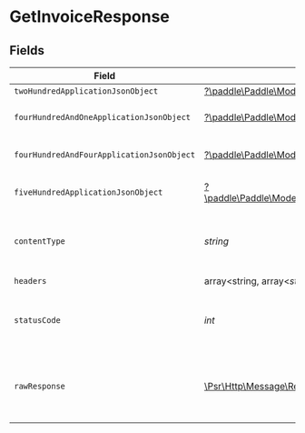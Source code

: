 # GetInvoiceResponse


## Fields

| Field                                                                                                                                               | Type                                                                                                                                                | Required                                                                                                                                            | Description                                                                                                                                         |
| --------------------------------------------------------------------------------------------------------------------------------------------------- | --------------------------------------------------------------------------------------------------------------------------------------------------- | --------------------------------------------------------------------------------------------------------------------------------------------------- | --------------------------------------------------------------------------------------------------------------------------------------------------- |
| `twoHundredApplicationJsonObject`                                                                                                                   | [?\paddle\Paddle\Models\Operations\GetInvoiceResponseBody](../../Models/Operations/GetInvoiceResponseBody.md)                                       | :heavy_minus_sign:                                                                                                                                  | OK                                                                                                                                                  |
| `fourHundredAndOneApplicationJsonObject`                                                                                                            | [?\paddle\Paddle\Models\Operations\GetInvoiceInvoicesResponseBody](../../Models/Operations/GetInvoiceInvoicesResponseBody.md)                       | :heavy_minus_sign:                                                                                                                                  | General error response                                                                                                                              |
| `fourHundredAndFourApplicationJsonObject`                                                                                                           | [?\paddle\Paddle\Models\Operations\GetInvoiceInvoicesResponseResponseBody](../../Models/Operations/GetInvoiceInvoicesResponseResponseBody.md)       | :heavy_minus_sign:                                                                                                                                  | General error response                                                                                                                              |
| `fiveHundredApplicationJsonObject`                                                                                                                  | [?\paddle\Paddle\Models\Operations\GetInvoiceInvoicesResponse500ResponseBody](../../Models/Operations/GetInvoiceInvoicesResponse500ResponseBody.md) | :heavy_minus_sign:                                                                                                                                  | General error response                                                                                                                              |
| `contentType`                                                                                                                                       | *string*                                                                                                                                            | :heavy_check_mark:                                                                                                                                  | HTTP response content type for this operation                                                                                                       |
| `headers`                                                                                                                                           | array<string, array<*string*>>                                                                                                                      | :heavy_check_mark:                                                                                                                                  | N/A                                                                                                                                                 |
| `statusCode`                                                                                                                                        | *int*                                                                                                                                               | :heavy_check_mark:                                                                                                                                  | HTTP response status code for this operation                                                                                                        |
| `rawResponse`                                                                                                                                       | [\Psr\Http\Message\ResponseInterface](https://www.php-fig.org/psr/psr-7/#33-psrhttpmessageresponseinterface)                                        | :heavy_check_mark:                                                                                                                                  | Raw HTTP response; suitable for custom response parsing                                                                                             |